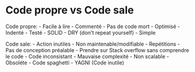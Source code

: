 # Code propre vs Code sale #

Code propre: 
    - Facile à lire
    - Commenté
    - Pas de code mort
    - Optimisé
    - Indenté
    - Testé
    - SOLID
    - DRY (don't repeat yourself)
    - Simple

Code sale: 
    - Action inutiles
    - Non maintenable/modifiable
    - Repétitions
    - Pas de conception préalable
    - Prendre sur Stack overflow sans comprendre le code
    - Code inconsistant
    - Mauvaise complexité
    - Non scalable
    - Obsoléte
    - Code spaghetti
    - YAGNI (Code inutile)
